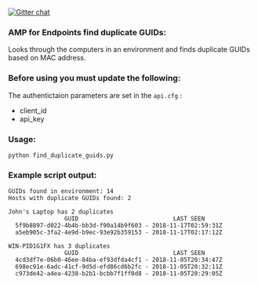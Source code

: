 [![Gitter chat](https://img.shields.io/badge/gitter-join%20chat-brightgreen.svg)](https://gitter.im/CiscoSecurity/AMP-for-Endpoints "Gitter chat")

### AMP for Endpoints find duplicate GUIDs:

Looks through the computers in an environment and finds duplicate GUIDs based on MAC address.

### Before using you must update the following:
The authentictaion parameters are set in the ```api.cfg``` :
- client_id 
- api_key

### Usage:
```
python find_duplicate_guids.py
```

### Example script output:
```
GUIDs found in environment: 14
Hosts with duplicate GUIDs found: 2

John's Laptop has 2 duplicates
                GUID                           LAST SEEN
  5f9b8897-d022-4b4b-bb3d-f90a14b9f603 - 2018-11-17T02:59:31Z
  a5eb905c-3fa2-4e9d-b9ec-93e92b359153 - 2018-11-17T02:17:12Z

WIN-PID1G1FX has 3 duplicates
                GUID                           LAST SEEN
  4cd3df7e-06b0-46ee-84ba-ef93dfda4cf1 - 2018-11-05T20:34:47Z
  698ec91e-6adc-41cf-9d5d-efd86cd6b2fc - 2018-11-05T20:32:11Z
  c973de42-a4ea-4238-b2b1-bcbb7f1ff0d8 - 2018-11-05T20:29:05Z
```
